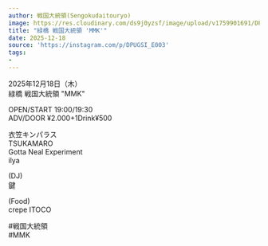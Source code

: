 ```yaml
---
author: 戦国大統領(Sengokudaitouryo)
image: https://res.cloudinary.com/ds9j0yzsf/image/upload/v1759901691/DPUGSI_E003.jpg
title: "緑橋 戦国大統領 'MMK'"
date: 2025-12-18
source: 'https://instagram.com/p/DPUGSI_E003'
tags:
- 
---
```

2025年12月18日（木）<br>
緑橋 戦国大統領 "MMK"

OPEN/START 19:00/19:30<br>
ADV/DOOR ¥2.000+1Drink¥500

衣笠キンパラス<br>
TSUKAMARO<br>
Gotta Neal Experiment<br>
ilya

(DJ)<br>
鍵

(Food)<br>
crepe ITOCO

#戦国大統領<br>
#MMK